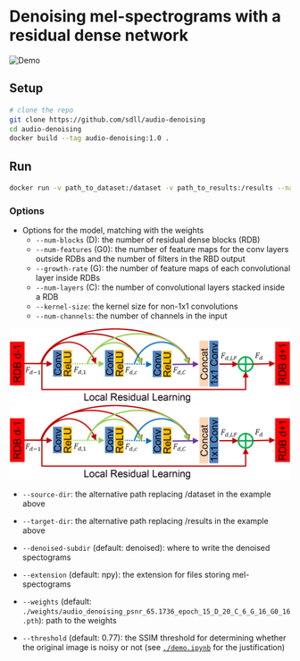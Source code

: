 # Denoising mel-spectrograms with a residual dense network

![Demo](./docs/demo.gif)

## Setup

```bash
# clone the repo
git clone https://github.com/sdll/audio-denoising
cd audio-denoising
docker build --tag audio-denoising:1.0 .
```

## Run

```bash
docker run -v path_to_dataset:/dataset -v path_to_results:/results --name audio-denoising:1.0
```

### Options

- Options for the model, matching with the weights
  - `--num-blocks` (D): the number of residual dense blocks (RDB)
  - `--num-features` (G0): the number of feature maps for the conv layers outside RDBs and the number of filters in the RBD output
  - `--growth-rate` (G): the number of feature maps of each convolutional layer inside RDBs
  - `--num-layers` (C): the number of convolutional layers stacked inside a RDB
  - `--kernel-size`: the kernel size for non-1x1 convolutions
  - `--num-channels`: the number of channels in the input

<img src="docs/RDN.png" width="600">
<br>
<img src="docs/RDB.png" width="600">

- `--source-dir`: the alternative path replacing /dataset in the example above
- `--target-dir`: the alternative path replacing /results in the example above

- `--denoised-subdir` (default: denoised): where to write the denoised spectograms
- `--extension` (default: npy): the extension for files storing mel-spectograms
- `--weights` (default: `./weights/audio_denoising_psnr_65.1736_epoch_15_D_20_C_6_G_16_G0_16.pth`): path to the weights
- `--threshold` (default: 0.77): the SSIM threshold for determining whether the original image is noisy or not (see [`./demo.ipynb`](./demo.ipynb) for the justification)
